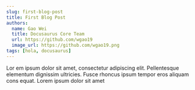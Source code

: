 ```yaml
---
slug: first-blog-post
title: First Blog Post
authors:
  name: Gao Wei
  title: Docusaurus Core Team
  url: https://github.com/wgao19
  image_url: https://github.com/wgao19.png
tags: [hola, docusaurus]
---
```


Lor em ipsum dolor sit amet, consectetur adipiscing elit. Pellentesque elementum dignissim ultricies. Fusce rhoncus ipsum tempor eros aliquam cons equat. Lorem ipsum dolor sit amet
